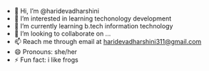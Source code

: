 - 👋 Hi, I’m @haridevadharshini
- 👀 I’m interested in learning techonology development
- 🌱 I’m currently learning b.tech information technology
- 💞️ I’m looking to collaborate on ...
- 📫 Reach me through email at haridevadharshini311@gmail.com
- 😄 Pronouns: she/her
- ⚡ Fun fact: i like frogs

<!---
haridevadharshini/haridevadharshini is a ✨ special ✨ repository because its `README.md` (this file) appears on your GitHub profile.
You can click the Preview link to take a look at your changes.
--->
